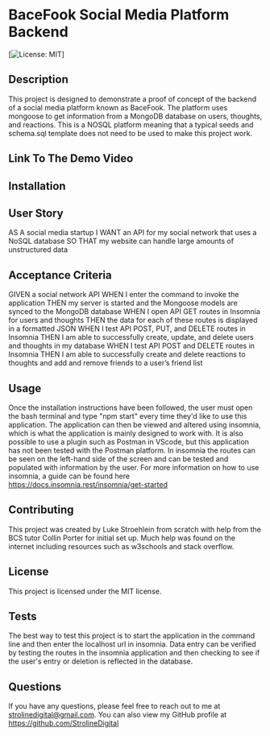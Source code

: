 # BaceFook Social Media Platform Backend
  [![License: MIT](https://img.shields.io/badge/License-MIT-yellow.svg)]
  ## Description
  This project is designed to demonstrate a proof of concept of the backend of a social media platform known as BaceFook. The platform uses mongoose to get information from a MongoDB database on users, thoughts, and reactions. This is a NOSQL platform meaning that a typical seeds and schema.sql template does not need to be used to make this project work. 

  ## Link To The Demo Video
  
  
   ## Installation
   ## User Story
  AS A social media startup
I WANT an API for my social network that uses a NoSQL database
SO THAT my website can handle large amounts of unstructured data

  ## Acceptance Criteria
  GIVEN a social network API
WHEN I enter the command to invoke the application
THEN my server is started and the Mongoose models are synced to the MongoDB database
WHEN I open API GET routes in Insomnia for users and thoughts
THEN the data for each of these routes is displayed in a formatted JSON
WHEN I test API POST, PUT, and DELETE routes in Insomnia
THEN I am able to successfully create, update, and delete users and thoughts in my database
WHEN I test API POST and DELETE routes in Insomnia
THEN I am able to successfully create and delete reactions to thoughts and add and remove friends to a user’s friend list
  ## Usage
 Once the installation instructions have been followed, the user must open the bash terminal and type "npm start" every time they'd like to use this application. The application can then be viewed and altered using insomnia, which is what the application is mainly designed to work with. It is also possible to use a plugin such as Postman in VScode, but this application has not been tested with the Postman platform. In insomnia the routes can be seen on the left-hand side of the screen and can be tested and populated with information by the user. For more information on how to use insomnia, a guide can be found here https://docs.insomnia.rest/insomnia/get-started

  ## Contributing
  This project was created by Luke Stroehlein from scratch with help from the BCS tutor Collin Porter for initial set up. Much help was found on the internet including resources such as w3schools and stack overflow.
  ## License
  This project is licensed under the MIT license.
  ## Tests
  The best way to test this project is to start the application in the command line and then enter the localhost url in insomnia. Data entry can be verified by testing the routes in the insomnia application and then  checking to see if the user's entry or deletion is reflected in the database.


  ## Questions
  If you have any questions, please feel free to reach out to me at strolinedigital@gmail.com. 
  You can also view my GitHub profile at https://github.com/StrolineDigital



